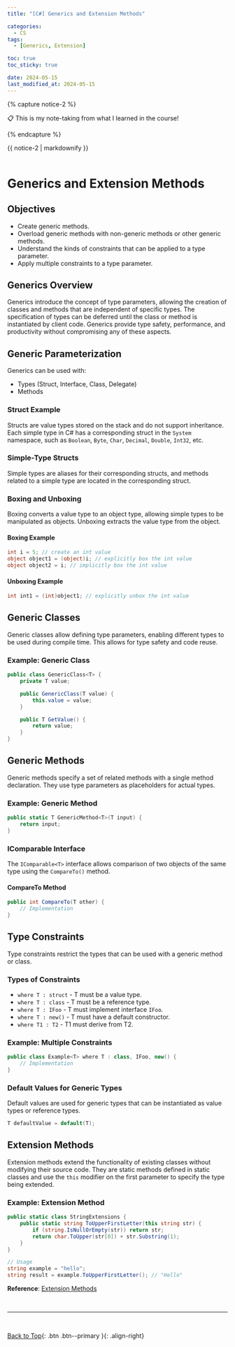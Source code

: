 ```yaml
---
title: "[C#] Generics and Extension Methods"

categories:
  - CS
tags:
  - [Generics, Extension]

toc: true
toc_sticky: true

date: 2024-05-15
last_modified_at: 2024-05-15
---
```


{% capture notice-2 %}

📋 This is my note-taking from what I learned in the course!

  {% endcapture %}

<div class="notice--danger">{{ notice-2 | markdownify }}</div>

<br>

# Generics and Extension Methods

## Objectives
- Create generic methods.
- Overload generic methods with non-generic methods or other generic methods.
- Understand the kinds of constraints that can be applied to a type parameter.
- Apply multiple constraints to a type parameter.

## Generics Overview

Generics introduce the concept of type parameters, allowing the creation of classes and methods that are independent of specific types. The specification of types can be deferred until the class or method is instantiated by client code. Generics provide type safety, performance, and productivity without compromising any of these aspects.

## Generic Parameterization

Generics can be used with:
- Types (Struct, Interface, Class, Delegate)
- Methods

### Struct Example
Structs are value types stored on the stack and do not support inheritance. Each simple type in C# has a corresponding struct in the `System` namespace, such as `Boolean`, `Byte`, `Char`, `Decimal`, `Double`, `Int32`, etc.

### Simple-Type Structs
Simple types are aliases for their corresponding structs, and methods related to a simple type are located in the corresponding struct.

### Boxing and Unboxing

Boxing converts a value type to an object type, allowing simple types to be manipulated as objects. Unboxing extracts the value type from the object.

#### Boxing Example
```csharp
int i = 5; // create an int value
object object1 = (object)i; // explicitly box the int value
object object2 = i; // implicitly box the int value
```

#### Unboxing Example
```csharp
int int1 = (int)object1; // explicitly unbox the int value
```

## Generic Classes

Generic classes allow defining type parameters, enabling different types to be used during compile time. This allows for type safety and code reuse.

### Example: Generic Class
```csharp
public class GenericClass<T> {
    private T value;

    public GenericClass(T value) {
        this.value = value;
    }

    public T GetValue() {
        return value;
    }
}
```

## Generic Methods

Generic methods specify a set of related methods with a single method declaration. They use type parameters as placeholders for actual types.

### Example: Generic Method
```csharp
public static T GenericMethod<T>(T input) {
    return input;
}
```

### IComparable<T> Interface
The `IComparable<T>` interface allows comparison of two objects of the same type using the `CompareTo()` method.

#### CompareTo Method
```csharp
public int CompareTo(T other) {
    // Implementation
}
```

## Type Constraints

Type constraints restrict the types that can be used with a generic method or class.

### Types of Constraints
- `where T : struct` - T must be a value type.
- `where T : class` - T must be a reference type.
- `where T : IFoo` - T must implement interface `IFoo`.
- `where T : new()` - T must have a default constructor.
- `where T1 : T2` - T1 must derive from T2.

### Example: Multiple Constraints
```csharp
public class Example<T> where T : class, IFoo, new() {
    // Implementation
}
```

### Default Values for Generic Types
Default values are used for generic types that can be instantiated as value types or reference types.
```csharp
T defaultValue = default(T);
```

## Extension Methods

Extension methods extend the functionality of existing classes without modifying their source code. They are static methods defined in static classes and use the `this` modifier on the first parameter to specify the type being extended.

### Example: Extension Method
```csharp
public static class StringExtensions {
    public static string ToUpperFirstLetter(this string str) {
        if (string.IsNullOrEmpty(str)) return str;
        return char.ToUpper(str[0]) + str.Substring(1);
    }
}

// Usage
string example = "hello";
string result = example.ToUpperFirstLetter(); // "Hello"
```

**Reference**: [Extension Methods](https://learn.microsoft.com/en-us/dotnet/csharp/programming-guide/classes-and-structs/extension-methods)

<br>

---

<br>

[Back to Top](#){: .btn .btn--primary }{: .align-right}

